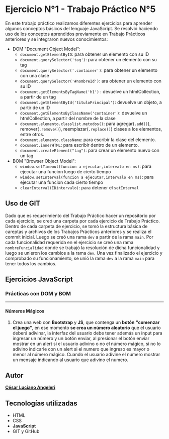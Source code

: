 # Ejercicio N°1 - Trabajo Práctico N°5
En este trabajo práctico realizamos diferentes ejercicios para aprender algunos conceptos básicos del lenguaje JavaScript.
Se resolvió haciendo uso de los conceptos aprendidos previamente en Trabajo Prácticos anteriores y se integraron nuevos conocimientos:
* DOM "Document Object Model":
    * `document.getElementByID`: para obtener un elemento con su ID
    * `document.querySelector('tag')`: para obtener un elemento con su tag
    * `document.querySelector('.container')`: para obtener un elemento con una clase
    * `document.querySelector('#nombreId')`: ara obtener un elemento con su ID
    * `document.getElementsByTagName('h1')` : devuelve un htmlCollection, a partir de un tag
    * `document.getElementById('tituloPrincipal')`: devuelve un objeto, a partir de un ID
    * `document.getElementsByClassName('container')`: devuelve un htmlCollection, a partir del nombre de la clase
    * `document.elemento.classlist.metodos()`: para agregar(`.add()`), remover(`.remove()`), reemplazar(`.replace()`) clases a los elementos, entre otros.
    * `document.elemento.className`: para escribir la clase del elemento.
    * `document.innerHTML`: para escribir dentro de un elemento.
    * `document.createElement("tag")`: para crear un elemento nuevo con un tag
 * BOM "Browser Object Model":
    * `window.setTimeout(funcion a ejecutar,intervalo en ms)`: para ejecutar una funcion luego de cierto tiempo
    * `window.setInterval(funcion a ejecutar,intervalo en ms)`: para ejecutar una funcion cada cierto tiempo
    * `clearInterval(IDintervalo)`: para detener el `setInterval`
## Uso de GIT
Dado que es requerimiento del Trabajo Práctico hacer un repositorio por cada ejercicio, se creó una carpeta por cada ejercicio de Trabajo Práctico. Dentro de cada carpeta de ejercicio, se tomó la estructura básica de careptas y archivos de los Trabajos Prácticos anteriores y se realiza el commit inicial. Luego se creó una rama `dev` a partir de la rama `main`. Por cada funcionalidad requerida en el ejercicio se creó una rama `nombreFuncialidad` donde se trabajó la resolución de dicha funcionalidad y luego se unieron los cambios a la rama `dev`. Una vez finalizado el ejercicio y comprobado su funcionamiento, se unió la rama `dev` a la rama `main` para tener todos los cambios. 
## Ejercicios JavaScript
### Prácticas con DOM y BOM
-------------------
#### Números Mágicos

1. Crea una web con **Bootstrap** y **JS**, que contenga un **botón** **"comenzar el juego"**, en ese momento **se crea un número aleatorio** que el usuario deberá adivinar, la interfaz del usuario debe tener además un input para ingresar un número y un botón enviar, al presionar el botón enviar mostrar en un alert si el usuario adivino o no el número mágico, si no lo adivino indicarle con un alert si el numero que ingreso es mayor o menor al número mágico.
Cuando el usuario adivine el numero mostrar un mensaje indicando al usuario que adivino el numero.
## Autor
[**César Luciano Angeleri**](https://www.linkedin.com/in/cesar-luciano-angeleri/)
## Tecnologías utilizadas
* HTML
* CSS
* **JavaScript**
*  GIT y GitHub
